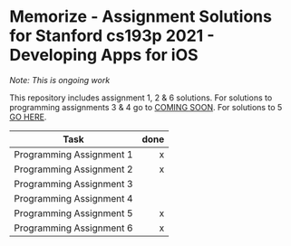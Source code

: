 # Memorize - Assignment Solutions for Stanford cs193p 2021 - Developing Apps for iOS
*Note: This is ongoing work*

This repository includes assignment 1, 2 & 6 solutions. For solutions to programming assignments 3 & 4 go to [COMING SOON](). For solutions to 5 [GO HERE](https://github.com/MarkusFox/EmojiArt-cs193p).

Task|done
-|-:
Programming Assignment 1|x
Programming Assignment 2|x
Programming Assignment 3| 
Programming Assignment 4| 
Programming Assignment 5|x
Programming Assignment 6|x

